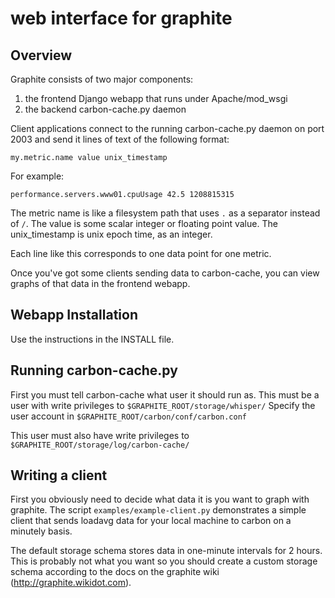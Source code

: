 web interface for graphite
=======
## Overview

Graphite consists of two major components:

1. the frontend Django webapp that runs under Apache/mod_wsgi
2. the backend carbon-cache.py daemon

Client applications connect to the running carbon-cache.py daemon on port 2003 and send it
lines of text of the following format:

    my.metric.name value unix_timestamp

For example:

    performance.servers.www01.cpuUsage 42.5 1208815315

The metric name is like a filesystem path that uses `.` as a separator instead of `/`.
The value is some scalar integer or floating point value.
The unix_timestamp is unix epoch time, as an integer.

Each line like this corresponds to one data point for one metric.

Once you've got some clients sending data to carbon-cache, you can view
graphs of that data in the frontend webapp.


## Webapp Installation

Use the instructions in the INSTALL file.


## Running carbon-cache.py

First you must tell carbon-cache what user it should run as.
This must be a user with write privileges to `$GRAPHITE_ROOT/storage/whisper/`
Specify the user account in `$GRAPHITE_ROOT/carbon/conf/carbon.conf`

This user must also have write privileges to `$GRAPHITE_ROOT/storage/log/carbon-cache/`


## Writing a client

First you obviously need to decide what data it is you want to graph with
graphite. The script `examples/example-client.py` demonstrates a simple client
that sends loadavg data for your local machine to carbon on a minutely basis.

The default storage schema stores data in one-minute intervals for 2 hours.
This is probably not what you want so you should create a custom storage schema
according to the docs on the graphite wiki (http://graphite.wikidot.com).

